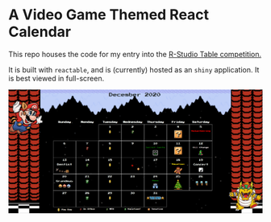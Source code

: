 # A Video Game Themed React Calendar

This repo houses the code for my entry into the [R-Studio Table competition.](https://community.rstudio.com/tag/table-contest)

It is built with `reactable`, and is (currently) hosted as an `shiny` application. It is best viewed in full-screen.

![Img](screencap.gif)

 
